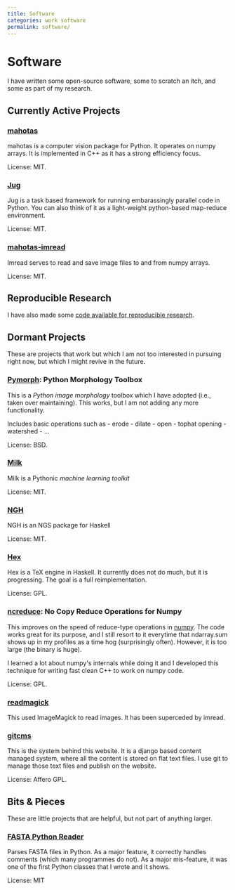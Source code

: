 ```yaml
---
title: Software
categories: work software
permalink: software/
---
```


# Software

I have written some open-source software, some to scratch an itch, and some as
part of my research.

## Currently Active Projects

### [mahotas](/software/mahotas)

mahotas is a computer vision package for Python. It operates on numpy arrays.
It is implemented in C++ as it has a strong efficiency focus.

License: MIT.

### [Jug](/software/jug)

Jug is a task based framework for running embarassingly parallel code in Python.
You can also think of it as a light-weight python-based map-reduce environment.

License: MIT.

### [mahotas-imread](/software/imread)

Imread serves to read and save image files to and from numpy arrays.

License: MIT.

## Reproducible Research

I have also made some [code available for reproducible research](/software/reproducible).


## Dormant Projects

These are projects that work but which I am not too interested in pursuing
right now, but which I might revive in the future.

### [Pymorph](software/pymorph): Python Morphology Toolbox

This is a *Python image morphology* toolbox which I have adopted (i.e., taken
over maintaining). This works, but I am not adding any more functionality.

Includes basic operations such as
    - erode
    - dilate
    - open
    - tophat opening
    - watershed
    - ...

License: BSD.

### [Milk](/software/milk)

Milk is a Pythonic *machine learning toolkit*

License: MIT.


### [NGH](/software/ngh)

NGH is an NGS package for Haskell

License: MIT.

### [Hex](/software/hex)

Hex is a TeX engine in Haskell. It currently does not do much, but it is
progressing. The goal is a full reimplementation.

License: GPL.


### [ncreduce](software/ncreduce): No Copy Reduce Operations for Numpy

This improves on the speed of reduce-type operations in
[numpy](http://www.numpy.org). The code works great for its purpose, and I
still resort to it everytime that ndarray.sum shows up in my profiles as a time
hog (surprisingly often). However, it is too large (the binary is huge).

I learned a lot about numpy's internals while doing it and I developed this
technique for writing fast clean C++ to work on numpy code.

License: GPL.

### [readmagick](software/readmagick)

This used ImageMagick to read images. It has been superceded by imread.


### [gitcms](software/git-cms)

This is the system behind this website. It is a django based content managed
system, where all the content is stored on flat text files. I use git to manage
those text files and publish on the website.

License: Affero GPL.

## Bits & Pieces

These are little projects that are helpful, but not part of anything larger.

### [FASTA Python Reader](/software/fasta)

Parses FASTA files in Python. As a major feature, it correctly handles comments
(which many programmes do not). As a major mis-feature, it was one of the first
Python classes that I wrote and it shows.

License: MIT

